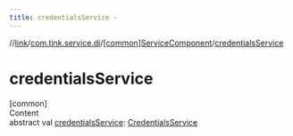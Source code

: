 ```yaml
---
title: credentialsService -
---
```

//[link](../../index.md)/[com.tink.service.di](../index.md)/[[common]ServiceComponent](index.md)/[credentialsService](credentials-service.md)



# credentialsService  
[common]  
Content  
abstract val [credentialsService](credentials-service.md): [CredentialsService](../../com.tink.service.credentials/[common]-credentials-service/index.md)  



